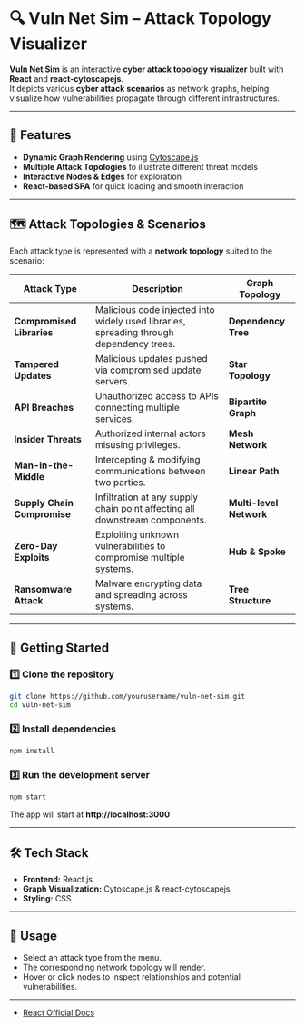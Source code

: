 # 🔍 Vuln Net Sim – Attack Topology Visualizer

**Vuln Net Sim** is an interactive **cyber attack topology visualizer** built with **React** and **react-cytoscapejs**.  
It depicts various **cyber attack scenarios** as network graphs, helping visualize how vulnerabilities propagate through different infrastructures.

---

## 🎯 Features

- **Dynamic Graph Rendering** using [Cytoscape.js](https://js.cytoscape.org/)
- **Multiple Attack Topologies** to illustrate different threat models
- **Interactive Nodes & Edges** for exploration
- **React-based SPA** for quick loading and smooth interaction

---

## 🗺️ Attack Topologies & Scenarios

Each attack type is represented with a **network topology** suited to the scenario:

| Attack Type | Description | Graph Topology |
|-------------|-------------|----------------|
| **Compromised Libraries** | Malicious code injected into widely used libraries, spreading through dependency trees. | **Dependency Tree** |
| **Tampered Updates** | Malicious updates pushed via compromised update servers. | **Star Topology** |
| **API Breaches** | Unauthorized access to APIs connecting multiple services. | **Bipartite Graph** |
| **Insider Threats** | Authorized internal actors misusing privileges. | **Mesh Network** |
| **Man-in-the-Middle** | Intercepting & modifying communications between two parties. | **Linear Path** |
| **Supply Chain Compromise** | Infiltration at any supply chain point affecting all downstream components. | **Multi-level Network** |
| **Zero-Day Exploits** | Exploiting unknown vulnerabilities to compromise multiple systems. | **Hub & Spoke** |
| **Ransomware Attack** | Malware encrypting data and spreading across systems. | **Tree Structure** |

---

## 🚀 Getting Started

### 1️⃣ Clone the repository
```bash
git clone https://github.com/yourusername/vuln-net-sim.git
cd vuln-net-sim
```

### 2️⃣ Install dependencies
```bash
npm install
```

### 3️⃣ Run the development server
```bash
npm start
```
The app will start at **http://localhost:3000**

---

## 🛠️ Tech Stack

- **Frontend:** React.js
- **Graph Visualization:** Cytoscape.js & react-cytoscapejs
- **Styling:** CSS 

---

## 📌 Usage

- Select an attack type from the menu.
- The corresponding network topology will render.
- Hover or click nodes to inspect relationships and potential vulnerabilities.

---
- [React Official Docs](https://react.dev/)
